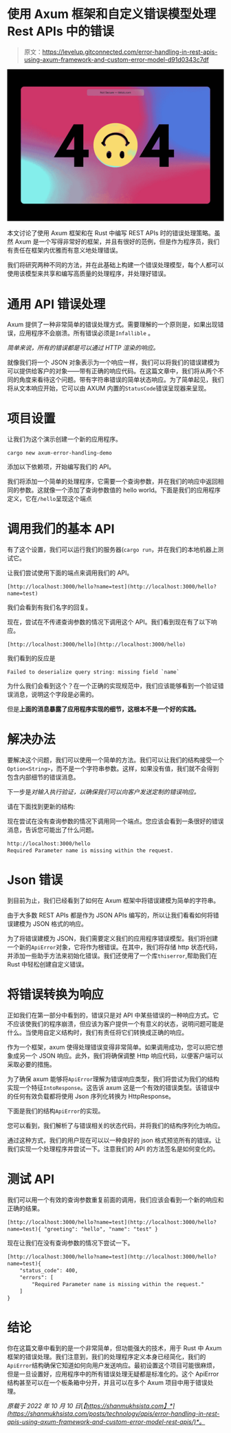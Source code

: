 # 使用 Axum 框架和自定义错误模型处理 Rest APIs 中的错误

> 原文：<https://levelup.gitconnected.com/error-handling-in-rest-apis-using-axum-framework-and-custom-error-model-d91d0343c7df>

![](img/e82000f933d34ec33a3b50f1bbdd3fc9.png)

本文讨论了使用 Axum 框架和在 Rust 中编写 REST APIs 时的错误处理策略。虽然 Axum 是一个写得非常好的框架，并且有很好的范例，但是作为程序员，我们有责任在框架内优雅而有意义地处理错误。

我们将研究两种不同的方法，并在此基础上构建一个错误处理模型，每个人都可以使用该模型来共享和编写高质量的处理程序，并处理好错误。

# 通用 API 错误处理

Axum 提供了一种非常简单的错误处理方式。需要理解的一个原则是，如果出现错误，应用程序不会崩溃。所有错误必须是`Infallible` 。

*简单来说，所有的错误都是可以通过 HTTP 渲染的响应。*

就像我们将一个 JSON 对象表示为一个响应一样，我们可以将我们的错误建模为可以提供给客户的对象——带有正确的响应代码。在这篇文章中，我们将从两个不同的角度来看待这个问题。带有字符串错误的简单状态响应。为了简单起见，我们将从文本响应开始，它可以由 AXUM 内置的`StatusCode`错误呈现器来呈现。

# 项目设置

让我们为这个演示创建一个新的应用程序。

```
cargo new axum-error-handling-demo
```

添加以下依赖项，开始编写我们的 API。

我们将添加一个简单的处理程序，它需要一个查询参数，并在我们的响应中返回相同的参数。这就像一个添加了查询参数值的 hello world。下面是我们的应用程序定义，它在`/hello`呈现这个端点

# 调用我们的基本 API

有了这个设置，我们可以运行我们的服务器(`cargo run`，并在我们的本地机器上测试它。

让我们尝试使用下面的端点来调用我们的 API。

```
[http://localhost:3000/hello?name=test](http://localhost:3000/hello?name=test)
```

我们会看到有我们名字的回复。

现在，尝试在不传递查询参数的情况下调用这个 API。我们看到现在有了以下响应。

```
[http://localhost:3000/hello](http://localhost:3000/hello)
```

我们看到的反应是

```
Failed to deserialize query string: missing field `name`
```

为什么我们会看到这个？在一个正确的实现规范中，我们应该能够看到一个验证错误消息，说明这个字段是必需的。

但是**上面的消息暴露了应用程序实现的细节，这根本不是一个好的实践。**

# 解决办法

要解决这个问题，我们可以使用一个简单的方法。我们可以让我们的结构接受一个`Option<String>`，而不是一个字符串参数。这样，如果没有值，我们就不会得到包含内部细节的错误消息。

下一步是*对输入执行验证，以确保我们可以向客户发送定制的错误响应。*

请在下面找到更新的结构:

现在尝试在没有查询参数的情况下调用同一个端点。您应该会看到一条很好的错误消息，告诉您可能出了什么问题。

```
http://localhost:3000/hello 
Required Parameter name is missing within the request.
```

# Json 错误

到目前为止，我们已经看到了如何在 Axum 框架中将错误建模为简单的字符串。

由于大多数 REST APIs 都是作为 JSON APIs 编写的，所以让我们看看如何将错误建模为 JSON 格式的响应。

为了将错误建模为 JSON，我们需要定义我们的应用程序错误模型。我们将创建一个新的`ApiError`对象，它将作为根错误。在其中，我们将存储 http 状态代码，并添加一些助手方法来初始化错误。我们还使用了一个库`thiserror`,帮助我们在 Rust 中轻松创建自定义错误。

# 将错误转换为响应

正如我们在第一部分中看到的，错误只是对 API 中某些错误的一种响应方式。它不应该使我们的程序崩溃，但应该为客户提供一个有意义的状态，说明问题可能是什么。当使用自定义结构时，我们有责任将它们转换成正确的响应。

作为一个框架，axum 使得处理错误变得非常简单。如果调用成功，您可以把它想象成另一个 JSON 响应。此外，我们将确保调整 Http 响应代码，以便客户端可以采取必要的措施。

为了确保 axum 能够将`ApiError`理解为错误响应类型，我们将尝试为我们的结构实现一个特征`IntoResponse`。这告诉 axum 这是一个有效的错误类型。该错误中的任何有效负载都将使用 Json 序列化转换为 HttpResponse。

下面是我们的结构`ApiError`的实现。

您可以看到，我们解析了与错误相关的状态代码，并将我们的结构序列化为响应。

通过这种方式，我们的用户现在可以以一种良好的 json 格式预览所有的错误。让我们实现一个处理程序并尝试一下。注意我们的 API 的方法签名是如何变化的。

# 测试 API

我们可以用一个有效的查询参数重复前面的调用，我们应该会看到一个新的响应和正确的结果。

```
[http://localhost:3000/hello?name=test](http://localhost:3000/hello?name=test){ "greeting": "hello", "name": "test" }
```

现在让我们在没有查询参数的情况下尝试一下。

```
[http://localhost:3000/hello?name=test](http://localhost:3000/hello?name=test){
    "status_code": 400,
    "errors": [
        "Required Parameter name is missing within the request."
    ]
}
```

# 结论

你在这篇文章中看到的是一个非常简单，但功能强大的技术，用于 Rust 中 Axum 框架的错误处理。我们注意到，我们的处理程序定义本身已经简化，我们的`ApiError`结构确保它知道如何向用户发送响应。最初设置这个项目可能很麻烦，但是一旦设置好，应用程序中的所有错误处理无疑都是标准化的。这个 ApiError 结构甚至可以在一个板条箱中分开，并且可以在多个 Axum 项目中用于错误处理。

*原载于 2022 年 10 月 10 日*[*【https://shanmukhsista.com】*](https://shanmukhsista.com/posts/technology/apis/error-handling-in-rest-apis-using-axum-framework-and-custom-error-model-rest-apis/)*。*
